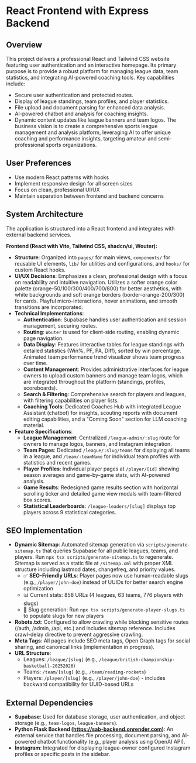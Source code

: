# React Frontend with Express Backend

## Overview
This project delivers a professional React and Tailwind CSS website featuring user authentication and an interactive homepage. Its primary purpose is to provide a robust platform for managing league data, team statistics, and integrating AI-powered coaching tools. Key capabilities include:
- Secure user authentication and protected routes.
- Display of league standings, team profiles, and player statistics.
- File upload and document parsing for enhanced data analysis.
- AI-powered chatbot and analysis for coaching insights.
- Dynamic content updates like league banners and team logos.
The business vision is to create a comprehensive sports league management and analysis platform, leveraging AI to offer unique coaching and performance insights, targeting amateur and semi-professional sports organizations.

## User Preferences
- Use modern React patterns with hooks
- Implement responsive design for all screen sizes
- Focus on clean, professional UI/UX
- Maintain separation between frontend and backend concerns

## System Architecture
The application is structured into a React frontend and integrates with external backend services.

**Frontend (React with Vite, Tailwind CSS, shadcn/ui, Wouter):**
- **Structure**: Organized into `pages/` for main views, `components/` for reusable UI elements, `lib/` for utilities and configurations, and `hooks/` for custom React hooks.
- **UI/UX Decisions**: Emphasizes a clean, professional design with a focus on readability and intuitive navigation. Utilizes a softer orange color palette (orange-50/100/300/400/700/800) for better aesthetics, with white backgrounds and soft orange borders (border-orange-200/300) for cards. Playful micro-interactions, hover animations, and smooth transitions are incorporated.
- **Technical Implementations**:
    - **Authentication**: Supabase handles user authentication and session management, securing routes.
    - **Routing**: `Wouter` is used for client-side routing, enabling dynamic page navigation.
    - **Data Display**: Features interactive tables for league standings with detailed statistics (Win%, PF, PA, Diff), sorted by win percentage. Animated team performance trend visualizer shows team progress over time.
    - **Content Management**: Provides administrative interfaces for league owners to upload custom banners and manage team logos, which are integrated throughout the platform (standings, profiles, scoreboards).
    - **Search & Filtering**: Comprehensive search for players and leagues, with filtering capabilities on player lists.
    - **Coaching Tools**: Dedicated Coaches Hub with integrated League Assistant (chatbot) for insights, scouting reports with document editing capabilities, and a "Coming Soon" section for LLM coaching material.
- **Feature Specifications**:
    - **League Management**: Centralized `/league-admin/:slug` route for owners to manage logos, banners, and Instagram integration.
    - **Team Pages**: Dedicated `/league/:slug/teams` for displaying all teams in a league, and `/team/:teamName` for individual team profiles with statistics and recent games.
    - **Player Profiles**: Individual player pages at `/player/[id]` showing season averages and game-by-game stats, with AI-powered analysis.
    - **Game Results**: Redesigned game results section with horizontal scrolling ticker and detailed game view modals with team-filtered box scores.
    - **Statistical Leaderboards**: `/league-leaders/[slug]` displays top players across 9 statistical categories.

## SEO Implementation
- **Dynamic Sitemap**: Automated sitemap generation via `scripts/generate-sitemap.ts` that queries Supabase for all public leagues, teams, and players. Run `npx tsx scripts/generate-sitemap.ts` to regenerate. Sitemap is served as a static file at `/sitemap.xml` with proper XML structure including lastmod dates, changefreq, and priority values.
  - ✅ **SEO-Friendly URLs**: Player pages now use human-readable slugs (e.g., `/player/john-doe`) instead of UUIDs for better search engine optimization
  - 📊 Current stats: 858 URLs (4 leagues, 63 teams, 776 players with slugs)
  - 🔄 Slug generation: Run `npx tsx scripts/generate-player-slugs.ts` to populate slugs for new players
- **Robots.txt**: Configured to allow crawling while blocking sensitive routes (/auth, /admin, /api, etc.) and includes sitemap reference. Includes crawl-delay directive to prevent aggressive crawling.
- **Meta Tags**: All pages include SEO meta tags, Open Graph tags for social sharing, and canonical links (implementation in progress).
- **URL Structure**: 
  - Leagues: `/league/[slug]` (e.g., `/league/british-championship-basketball-20252026`)
  - Teams: `/team/[slug]` (e.g., `/team/reading-rockets`)
  - Players: `/player/[slug]` (e.g., `/player/john-doe`) - includes backward compatibility for UUID-based URLs

## External Dependencies
- **Supabase**: Used for database storage, user authentication, and object storage (e.g., `team-logos`, `league-banners`).
- **Python Flask Backend (https://sab-backend.onrender.com)**: An external service that handles file processing, document parsing, and AI-powered chatbot functionality (e.g., player analysis using OpenAI API).
- **Instagram**: Integrated for displaying league-owner configured Instagram profiles or specific posts in the sidebar.